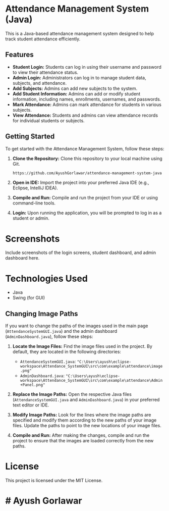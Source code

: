 # Attendance Management System (Java)

This is a Java-based attendance management system designed to help track student attendance efficiently.

## Features

- **Student Login:** Students can log in using their username and password to view their attendance status.
- **Admin Login:** Administrators can log in to manage student data, subjects, and attendance.
- **Add Subjects:** Admins can add new subjects to the system.
- **Add Student Information:** Admins can add or modify student information, including names, enrollments, usernames, and passwords.
- **Mark Attendance:** Admins can mark attendance for students in various subjects.
- **View Attendance:** Students and admins can view attendance records for individual students or subjects.

## Getting Started

To get started with the Attendance Management System, follow these steps:

1. **Clone the Repository:** Clone this repository to your local machine using Git.
   ```bash
   https://github.com/AyushGorlawar/attendance-management-system-java
2. **Open in IDE:** Import the project into your preferred Java IDE (e.g., Eclipse, IntelliJ IDEA).
   
3. **Compile and Run:** Compile and run the project from your IDE or using command-line tools.
   
4. **Login:** Upon running the application, you will be prompted to log in as a student or admin.

# Screenshots
Include screenshots of the login screens, student dashboard, and admin dashboard here.

# Technologies Used
- Java
- Swing (for GUI)




## Changing Image Paths

If you want to change the paths of the images used in the main page (`AttendanceSystemGUI.java`) and the admin dashboard (`AdminDashboard.java`), follow these steps:

1. **Locate the Image Files:** Find the image files used in the project. By default, they are located in the following directories:
   - `AttendanceSystemGUI.java`: `"C:\Users\ayush\eclipse-workspace\Attendance_SystemGUI\src\com\example\attendance\image.png"`
   - `AdminDashboard.java`: `"C:\Users\ayush\eclipse-workspace\Attendance_SystemGUI\src\com\example\attendance\Admin+Panel.png"`

2. **Replace the Image Paths:** Open the respective Java files (`AttendanceSystemGUI.java` and `AdminDashboard.java`) in your preferred text editor or IDE.

3. **Modify Image Paths:** Look for the lines where the image paths are specified and modify them according to the new paths of your image files. Update the paths to point to the new locations of your image files.

4. **Compile and Run:** After making the changes, compile and run the project to ensure that the images are loaded correctly from the new paths.


# License
This project is licensed under the MIT License.
# # Ayush Gorlawar
  

